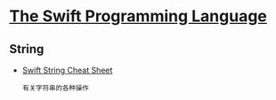 # [The Swift Programming Language](https://wiki.jikexueyuan.com/project/swift/)


## String


* [Swift String Cheat Sheet](https://useyourloaf.com/blog/swift-string-cheat-sheet/)

	`有关字符串的各种操作`